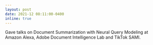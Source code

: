 ```yaml
---
layout: post
date: 2021-12 08:11:00-0400
inline: true
---
```


Gave talks on Document Summarization with Neural Query Modeling at Amazon Alexa, Adobe Document Intelligence Lab and TikTok SAMI.